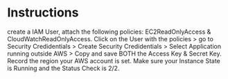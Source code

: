 # Instructions 
create a IAM User, attach the following policies: EC2ReadOnlyAccess & CloudWatchReadOnlyAccess.
Click on the User with the policies > go to Security Credidentials > Create Security Credidentials > Select Application running outside AWS > Copy and save BOTH the Access Key & Secret Key. 
Record the region your AWS account is set. 
Make sure your Instance State is Running and the Status Check is 2/2.
